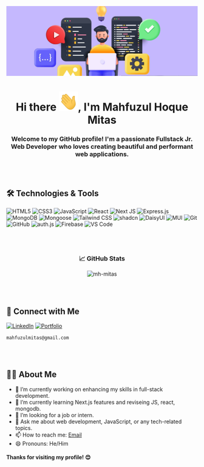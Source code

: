 ![Banner Image](https://github.com/mhmitas/mhmitas/blob/main/banner-git.jpg)


<div align="center">
 <h1>Hi there <img src="https://github.com/mhmitas/mhmitas/blob/main/hi.gif?raw=true" width="50px" height="50px" alt="👋">, I'm Mahfuzul Hoque Mitas</h1>
 <h3>Welcome to my GitHub profile! I'm a passionate Fullstack Jr. Web Developer who loves creating beautiful and performant web applications.</h3>
</div>

<br/><br/>
<!--  <picture>
  <source srcset="https://fonts.gstatic.com/s/e/notoemoji/latest/1f44b/512.webp" type="image/webp">
  <img src="https://fonts.gstatic.com/s/e/notoemoji/latest/1f44b/512.gif" alt="👋" width="32" height="32">
</picture> -->

## 🛠️ Technologies & Tools
![HTML5](https://img.shields.io/badge/html5-%23E34F26.svg?style=for-the-badge&logo=html5&logoColor=white)
![CSS3](https://img.shields.io/badge/css3-%231572B6.svg?style=for-the-badge&logo=css3&logoColor=white) 
![JavaScript](https://img.shields.io/badge/javascript-%23323330.svg?style=for-the-badge&logo=javascript&logoColor=%23F7DF1E) 
![React](https://img.shields.io/badge/-React-61DAFB?style=for-the-badge&logo=react&logoColor=black)
![Next JS](https://img.shields.io/badge/Next-black?style=for-the-badge&logo=next.js&logoColor=white)
![Express.js](https://img.shields.io/badge/express.js-%23404d59.svg?style=for-the-badge&logo=express&logoColor=%2361DAFB) 
![MongoDB](https://img.shields.io/badge/MongoDB-%234ea94b.svg?style=for-the-badge&logo=mongodb&logoColor=white) 
![Mongoose](https://img.shields.io/badge/-Mongoose-880000?style=for-the-badge&logoColor=white)
![Tailwind CSS](https://img.shields.io/badge/-Tailwind%20CSS-38B2AC?style=for-the-badge&logo=tailwind-css&logoColor=white)
![shadcn](https://img.shields.io/badge/shadcn/ui-000000?style=for-the-badge&logo=react&logoColor=white)
![DaisyUI](https://img.shields.io/badge/daisyui-5A0EF8?style=for-the-badge&logo=daisyui&logoColor=white) 
![MUI](https://img.shields.io/badge/MUI-%230081CB.svg?style=for-the-badge&logo=mui&logoColor=white) 
![Git](https://img.shields.io/badge/git-%23F05033.svg?style=for-the-badge&logo=git&logoColor=white) 
![GitHub](https://img.shields.io/badge/github-%23121011.svg?style=for-the-badge&logo=github&logoColor=white) 
![auth.js](https://img.shields.io/badge/auth.js-4B8BBE?style=for-the-badge&logo=javascript&logoColor=white)
![Firebase](https://img.shields.io/badge/firebase-%23ff9100.svg?style=for-the-badge&logo=firebase&logoColor=black)
![VS Code](https://img.shields.io/badge/-VS%20Code-007ACC?style=for-the-badge&logo=visual-studio-code&logoColor=white)

<!-- 
![HTML5](https://img.shields.io/badge/-HTML5-E34F26?style=for-the-badge&logo=html5&logoColor=white)
![CSS3](https://img.shields.io/badge/-CSS3-1572B6?style=for-the-badge&logo=css3&logoColor=white)
![JavaScript](https://img.shields.io/badge/-JavaScript-F7DF1E?style=for-the-badge&logo=javascript&logoColor=black)
![React](https://img.shields.io/badge/-React-61DAFB?style=for-the-badge&logo=react&logoColor=black)
![Next.js](https://img.shields.io/badge/-Next.js-000000?style=for-the-badge&logo=nextdotjs&logoColor=white)
![Express.js](https://img.shields.io/badge/-Express.js-000000?style=for-the-badge&logo=express&logoColor=white)
![MongoDB](https://img.shields.io/badge/-MongoDB-47A248?style=for-the-badge&logo=mongodb&logoColor=white)
![Mongoose](https://img.shields.io/badge/-Mongoose-880000?style=for-the-badge&logoColor=white)
![Firebase](https://img.shields.io/badge/-Firebase-FFCA28?style=for-the-badge&logo=firebase&logoColor=black)
![Tailwind CSS](https://img.shields.io/badge/-Tailwind%20CSS-38B2AC?style=for-the-badge&logo=tailwind-css&logoColor=white)
![daisyUI](https://img.shields.io/badge/-daisyUI-5A0EF8?style=for-the-badge&logoColor=white)
![MUI](https://img.shields.io/badge/-MUI-007FFF?style=for-the-badge&logo=mui&logoColor=white)
![Git](https://img.shields.io/badge/-Git-F05032?style=for-the-badge&logo=git&logoColor=white)
![GitHub](https://img.shields.io/badge/-GitHub-181717?style=for-the-badge&logo=github&logoColor=white)
![VS Code](https://img.shields.io/badge/-VS%20Code-007ACC?style=for-the-badge&logo=visual-studio-code&logoColor=white)
 -->
<br/><br/>


<!-- -->
<h3 align="center">📈 GitHub Stats</h3>
<!-- ![](https://github-readme-stats.vercel.app/api?username=mhmitas&theme=default&hide_border=false&include_all_commits=false&count_private=false)<br/> -->
<div align="center"><img src="https://github-readme-streak-stats.herokuapp.com/?user=mhmitas&theme=default&hide_border=false" alt="mh-mitas"></div>
<!-- ![](https://github-readme-stats.vercel.app/api/top-langs/?username=mhmitas&theme=default&hide_border=false&include_all_commits=false&count_private=false&layout=compact) -->


<br/><br/>

<!-- -->

## 🔗 Connect with Me

[![LinkedIn](https://img.shields.io/badge/-LinkedIn-0077B5?style=for-the-badge&logo=linkedin&logoColor=white)](https://www.linkedin.com/in/mhmitas24)
[![Portfolio](https://img.shields.io/badge/-Portfolio-47A248?style=for-the-badge&logo=google-chrome&logoColor=white)](https://mhmitas.vercel.app)
<br/>
```
mahfuzulmitas@gmail.com
```

<br/><br/>


## 👨‍💻 About Me

- 🔭 I’m currently working on enhancing my skills in full-stack development.
- 🌱 I’m currently learning Next.js features and reviseing JS, react, mongodb.
- 👯 I’m looking for a job or intern.
- 💬 Ask me about web development, JavaScript, or any tech-related topics.
- 📫 How to reach me: [Email](mahfuzulmitas@gmail.com)
- 😄 Pronouns: He/Him

<h4>Thanks for visiting my profile! 😊</h4>
